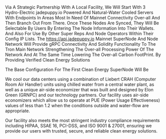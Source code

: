 Via A Strategic Partnership With A Local Facility, We Will Start With 3 Hydro-Electric jadepuppy.io Powered And Natural-Water Cooled Servers With Endpoints In Areas Most In Need Of Mainnet Connectivity Over-all And Then Branch Out From There. Once These Nodes Are Synced, They Will Be Selectable By Users By Entering The Node Information Into Their Wallets. And Also For Use By Other Super Reps And Node Operators Within Their Config IP Lists. The https://api.jadepuppy.io Mainnet SuperNode And Node Network Will Provide gRPC Connectivity And Solidity Functionality To The Tron Main Network Strengthening The Over-all Processing Power Of The Network And At The Same Time Lowering The Over-all Carbon FootPrint. By Providing Verified Clean Energy Solutions

The Base Configuration For The First Clean Energy SuperNode Will Be 

We cool our data centers using a combination of Liebert CRAH (Computer Room Air Handler) units using chilled water from a central water plant, as well as a unique air-side economizer that was built and designed by Elon Green (GRNPC) and our technology partners. Our facility uses air-side economizers which allow us to operate at PUE (Power Usage Effectiveness) values of less than 1.2 when the conditions outside and water-flow are appropriate.

Our facility also meets the most stringent industry compliance requirements including HIPAA, SSAE 16, PCI-DSS, and ISO 9001 & 27001, ensuring we provide our users with trusted, secure, and reliable clean energy solutions.

